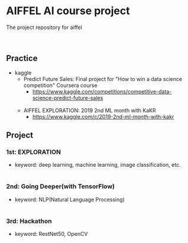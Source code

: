 # AIFFEL AI course project
The project repository for aiffel<br><br><br>
## Practice
- kaggle
  - Predict Future Sales: Final project for "How to win a data science competition" Coursera course
    - https://www.kaggle.com/competitions/competitive-data-science-predict-future-sales<br><br>
  - AIFFEL EXPLORATION: 2019 2nd ML month with KaKR
    - https://www.kaggle.com/c/2019-2nd-ml-month-with-kakr
## Project
### 1st: EXPLORATION
- keyword: deep learning, machine learning, image classification, etc.<br><br>
### 2nd: Going Deeper(with TensorFlow)
- keyword: NLP(Natural Language Processing)<br><br>
### 3rd: Hackathon
- keyword: RestNet50, OpenCV
